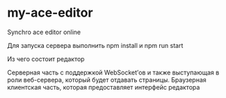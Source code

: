 # my-ace-editor
Synchro ace editor online


Для запуска сервера выполнить npm install и npm run start

Из чего состоит редактор

Серверная часть с поддержкой WebSocket’ов и также выступающая в роли веб-сервера, который будет отдавать страницы.
Браузерная клиентская часть, которая предоставляет интерфейс редактора

